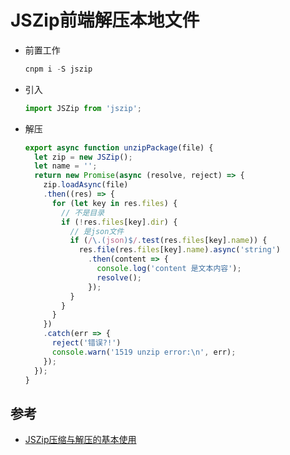 # JSZip前端解压本地文件
- 前置工作
  ```js
  cnpm i -S jszip
  ```
- 引入
  ```js
  import JSZip from 'jszip';
  ```
- 解压
  ```js
  export async function unzipPackage(file) {
    let zip = new JSZip();
    let name = '';
    return new Promise(async (resolve, reject) => {
      zip.loadAsync(file)
      .then((res) => {
        for (let key in res.files) {
          // 不是目录
          if (!res.files[key].dir) {
            // 是json文件
            if (/\.(json)$/.test(res.files[key].name)) {
              res.file(res.files[key].name).async('string')
                .then(content => {
                  console.log('content 是文本内容');
                  resolve();
                });
            }
          }
        }
      })
      .catch(err => {
        reject('错误?!')
        console.warn('1519 unzip error:\n', err);
      });
    });
  }
  ```

## 参考
- [JSZip压缩与解压的基本使用](https://www.jianshu.com/p/cbe494ebff7e)